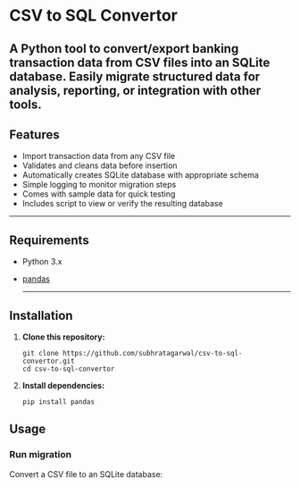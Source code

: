# CSV to SQL Convertor

A Python tool to convert/export banking transaction data from CSV files into an SQLite database. Easily migrate structured data for analysis, reporting, or integration with other tools.
---

## Features

- Import transaction data from any CSV file
- Validates and cleans data before insertion
- Automatically creates SQLite database with appropriate schema
- Simple logging to monitor migration steps
- Comes with sample data for quick testing
- Includes script to view or verify the resulting database

---
## Requirements


- Python 3.x
- [pandas](https://pandas.pydata.org/)

  ---

## Installation

1. **Clone this repository:**

    ```
    git clone https://github.com/subhratagarwal/csv-to-sql-convertor.git
    cd csv-to-sql-convertor
    ```

2. **Install dependencies:**

    ```
    pip install pandas
    ```

## Usage

### Run migration

Convert a CSV file to an SQLite database:

